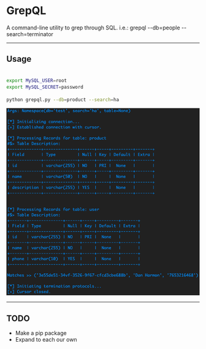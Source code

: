 # GrepQL

A command-line utility to grep through SQL. i.e.: grepql  --db=people --search=terminator


-----


## Usage

```bash

export MySQL_USER=root
export MySQL_SECRET=password

python grepql.py --db=product --search=ha

```

![Output](output.png)

-----


## TODO

- Make a pip package
- Expand to each our own

